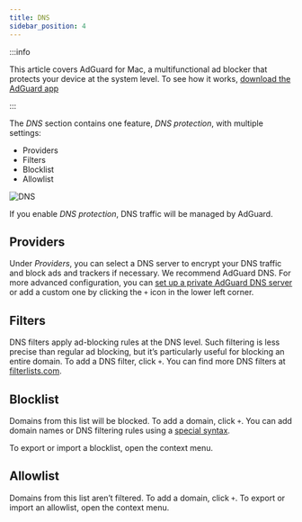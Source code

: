 ```yaml
---
title: DNS
sidebar_position: 4
---
```


:::info

This article covers AdGuard for Mac, a multifunctional ad blocker that protects your device at the system level. To see how it works, [download the AdGuard app](https://agrd.io/download-kb-adblock)

:::

The *DNS* section contains one feature, *DNS protection*, with multiple settings:

- Providers
- Filters
- Blocklist
- Allowlist

![DNS](https://cdn.adtidy.org/content/kb/ad_blocker/mac/dns.png)


If you enable *DNS protection*, DNS traffic will be managed by AdGuard.

## Providers

Under *Providers*, you can select a DNS server to encrypt your DNS traffic and block ads and trackers if necessary. We recommend AdGuard DNS. For more advanced configuration, you can [set up a private AdGuard DNS server](https://adguard-dns.io/welcome.html) or add a custom one by clicking the `+` icon in the lower left corner.

## Filters

DNS filters apply ad-blocking rules at the DNS level. Such filtering is less precise than regular ad blocking, but it’s particularly useful for blocking an entire domain. To add a DNS filter, click `+`. You can find more DNS filters at [filterlists.com](https://filterlists.com/).

## Blocklist

Domains from this list will be blocked. To add a domain, click `+`. You can add domain names or DNS filtering rules using a [special syntax](https://adguard-dns.io/kb/general/dns-filtering-syntax/).

To export or import a blocklist, open the context menu.

## Allowlist

Domains from this list aren’t filtered. To add a domain, click `+`. To export or import an allowlist, open the context menu.

